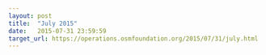 ```yaml
---
layout: post
title:  "July 2015"
date:   2015-07-31 23:59:59
target_url: https://operations.osmfoundation.org/2015/07/31/july.html
---
```

